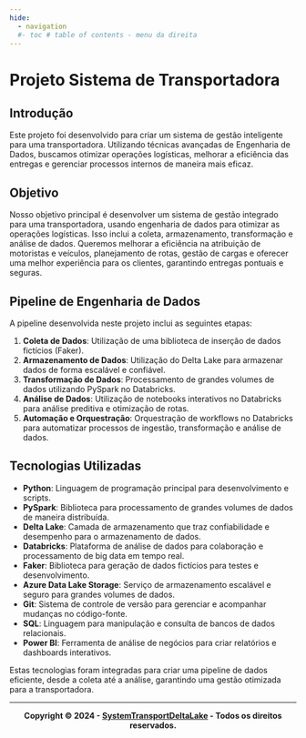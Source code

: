 ```yaml
---
hide:
  - navigation
  #- toc # table of contents - menu da direita
---
```


# Projeto Sistema de Transportadora

## Introdução

Este projeto foi desenvolvido para criar um sistema de gestão inteligente para uma transportadora. Utilizando técnicas avançadas de Engenharia de Dados, buscamos otimizar operações logísticas, melhorar a eficiência das entregas e gerenciar processos internos de maneira mais eficaz. 

## Objetivo

Nosso objetivo principal é desenvolver um sistema de gestão integrado para uma transportadora, usando engenharia de dados para otimizar as operações logísticas. Isso inclui a coleta, armazenamento, transformação e análise de dados. Queremos melhorar a eficiência na atribuição de motoristas e veículos, planejamento de rotas, gestão de cargas e oferecer uma melhor experiência para os clientes, garantindo entregas pontuais e seguras.

## Pipeline de Engenharia de Dados

A pipeline desenvolvida neste projeto inclui as seguintes etapas:

1. **Coleta de Dados**: Utilização de uma biblioteca de inserção de dados fictícios (Faker).
2. **Armazenamento de Dados**: Utilização do Delta Lake para armazenar dados de forma escalável e confiável.
3. **Transformação de Dados**: Processamento de grandes volumes de dados utilizando PySpark no Databricks.
4. **Análise de Dados**: Utilização de notebooks interativos no Databricks para análise preditiva e otimização de rotas.
5. **Automação e Orquestração**: Orquestração de workflows no Databricks para automatizar processos de ingestão, transformação e análise de dados.

## Tecnologias Utilizadas

- **Python**: Linguagem de programação principal para desenvolvimento e scripts.
- **PySpark**: Biblioteca para processamento de grandes volumes de dados de maneira distribuída.
- **Delta Lake**: Camada de armazenamento que traz confiabilidade e desempenho para o armazenamento de dados.
- **Databricks**: Plataforma de análise de dados para colaboração e processamento de big data em tempo real.
- **Faker**: Biblioteca para geração de dados fictícios para testes e desenvolvimento.
- **Azure Data Lake Storage**: Serviço de armazenamento escalável e seguro para grandes volumes de dados.
- **Git**: Sistema de controle de versão para gerenciar e acompanhar mudanças no código-fonte.
- **SQL**: Linguagem para manipulação e consulta de bancos de dados relacionais.
- **Power BI**: Ferramenta de análise de negócios para criar relatórios e dashboards interativos.

Estas tecnologias foram integradas para criar uma pipeline de dados eficiente, desde a coleta até a análise, garantindo uma gestão otimizada para a transportadora.

---

<div style="text-align: center;">
    <b>Copyright &copy; 2024 - <a href="https://github.com/BrunoSupriano/SystemTransportDeltaLake/" target="_blank">SystemTransportDeltaLake</a> - Todos os direitos reservados.</b>
</div>
